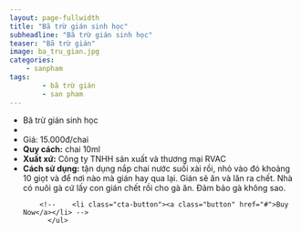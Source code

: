 ```yaml
---
layout: page-fullwidth
title: "Bã trừ gián sinh học"
subheadline: "Bã trừ gián sinh học"
teaser: "Bã trừ gián"
image: ba_tru_gian.jpg
categories:
    - sanpham
tags:
        - bã trừ gián
        - san pham
---
```

<!--more-->

<div class="row t60">
          <ul class="pricing-table">
            <li class="title">Bã trừ gián sinh học</li>
            <li class="bullet-item"><a href=""><img src="{{ site.urlimg }}ba_tru_gian.jpg" alt=""></a></li>
            <li class="price">Giá: 15.000đ/chai</li>
            <li class="bullet-item"><b>Quy cách:</b> chai 10ml</li>
            <li class="bullet-item"><b>Xuất xứ:</b> Công ty TNHH sản xuất và thương mại RVAC</li>
            <li class="bullet-item"><b>Cách sử dụng:</b> tận dụng nắp chai nước suối xài rồi, nhỏ vào đó khoảng 10 giọt và để nơi nào mà gián hay qua lại. Gián sẽ ăn và lăn ra chết. Nhà có nuôi gà cứ lấy con gián chết rồi cho gà ăn. Đảm bảo gà không sao.</li>
           
        <!--    <li class="cta-button"><a class="button" href="#">Buy Now</a></li> -->
          </ul>
</div>